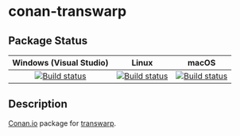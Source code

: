 # conan-transwarp

## Package Status

| Windows (Visual Studio) | Linux | macOS |
|:-----------------------:|:-----:|:-----:|
|[![Build status](https://github.com/SpaceIm/conan-transwarp/workflows/.github/workflows/windows.yml/badge.svg?branch=testing%2F2.2.2)](https://github.com/SpaceIm/conan-transwarp/actions/workflows/windows.yml?query=branch%3Atesting%2F2.2.2)|[![Build status](https://github.com/SpaceIm/conan-transwarp/workflows/.github/workflows/linux.yml/badge.svg?branch=testing%2F2.2.2)](https://github.com/SpaceIm/conan-transwarp/actions/workflows/linux.yml?query=branch%3Atesting%2F2.2.2)|[![Build status](https://github.com/SpaceIm/conan-transwarp/workflows/.github/workflows/macos.yml/badge.svg?branch=testing%2F2.2.2)](https://github.com/SpaceIm/conan-transwarp/actions/workflows/macos.yml?query=branch%3Atesting%2F2.2.2)|

## Description

[Conan.io](https://conan.io) package for [transwarp](https://github.com/bloomen/transwarp).
